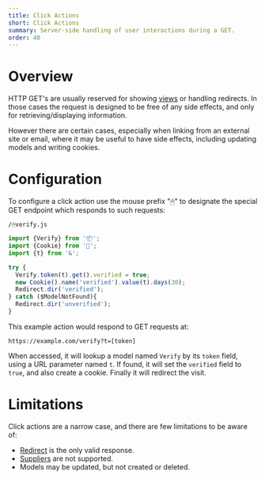 ```yaml
---
title: Click Actions
short: Click Actions
summary: Server-side handling of user interactions during a GET.
order: 40
---
```


# Overview

HTTP GET's are usually reserved for showing [views](/🗄/Article/views/overview.md) or handling redirects.
In those cases the request is designed to be free of any side effects,
and only for retrieving/displaying information.

However there are certain cases, especially when linking from an external site or email,
where it may be useful to have side effects, including updating models and writing cookies.

# Configuration

To configure a click action use the mouse prefix "🖱" to
designate the special GET endpoint which responds to such requests:

```file-name
/🖱verify.js
```
```javascript
import {Verify} from '📦';
import {Cookie} from '🍪';
import {t} from '&';

try {
  Verify.token(t).get().verified = true;
  new Cookie().name('verified').value(t).days(30);
  Redirect.dir('verified');
} catch ($ModelNotFound){
  Redirect.dir('unverified');
}
```

This example action would respond to GET requests at:

`https://example.com/verify?t=[token]`

When accessed, it will lookup a model named `Verify` by its `token` field, using a URL parameter named `t`.
If found, it will set the `verified` field to `true`, and also create a cookie.
Finally it will redirect the visit.

# Limitations

Click actions are a narrow case, and there are few limitations to be aware of:

- [Redirect](/🗄/Article/controllers/js.md#redirect) is the only valid response.
- [Suppliers](/🗄/Article/controllers/suppliers.md) are not supported.
- Models may be updated, but not created or deleted.

